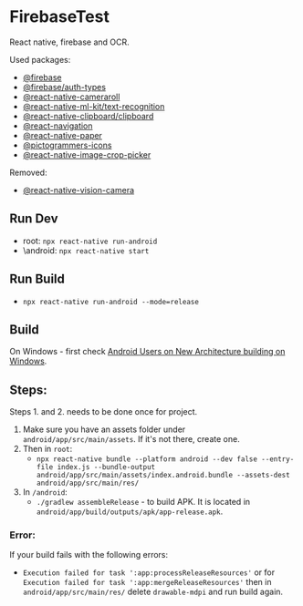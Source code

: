 # FirebaseTest

React native, firebase and OCR.

Used packages:

- [@firebase](https://rnfirebase.io/)
- [@firebase/auth-types](https://www.npmjs.com/package/@firebase/auth-types)
- [@react-native-cameraroll](https://github.com/react-native-cameraroll/react-native-cameraroll)
- [@react-native-ml-kit/text-recognition](https://www.npmjs.com/package/@react-native-ml-kit/text-recognition?activeTab=readme)
- [@react-native-clipboard/clipboard](https://github.com/react-native-clipboard/clipboard)
- [@react-navigation](https://reactnative.dev/docs/navigation)
- [@react-native-paper](https://callstack.github.io/react-native-paper/docs/guides/getting-started/)
- [@pictogrammers-icons](https://pictogrammers.com/library/mdi/)
- [@react-native-image-crop-picker](https://github.com/ivpusic/react-native-image-crop-picker#readme)

Removed:

- [@react-native-vision-camera](https://github.com/mrousavy/react-native-vision-camera)

## Run Dev

- root: `npx react-native run-android`
- \android: `npx react-native start`

## Run Build

- `npx react-native run-android --mode=release`

## Build

On Windows - first check [Android Users on New Architecture building on Windows](https://reactnative.dev/architecture/bundled-hermes#android-users-on-new-architecture-building-on-windows).

## Steps:

Steps 1. and 2. needs to be done once for project.

1.  Make sure you have an assets folder under `android/app/src/main/assets`. If it's not there, create one.
2.  Then in `root`:
    - `npx react-native bundle --platform android --dev false --entry-file index.js --bundle-output android/app/src/main/assets/index.android.bundle --assets-dest android/app/src/main/res/`
3.  In `/android`:
    - `./gradlew assembleRelease` - to build APK. It is located in `android/app/build/outputs/apk/app-release.apk`.

### Error:

If your build fails with the following errors:

- `Execution failed for task ':app:processReleaseResources'` or for `Execution failed for task ':app:mergeReleaseResources'` then in `android/app/src/main/res/` delete `drawable-mdpi` and run build again.
